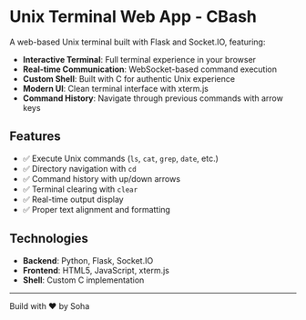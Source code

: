 # Unix Terminal Web App  - CBash

A web-based Unix terminal built with Flask and Socket.IO, featuring:

- **Interactive Terminal**: Full terminal experience in your browser
- **Real-time Communication**: WebSocket-based command execution
- **Custom Shell**: Built with C for authentic Unix experience
- **Modern UI**: Clean terminal interface with xterm.js
- **Command History**: Navigate through previous commands with arrow keys

## Features

- ✅ Execute Unix commands (`ls`, `cat`, `grep`, `date`, etc.)
- ✅ Directory navigation with `cd`
- ✅ Command history with up/down arrows
- ✅ Terminal clearing with `clear`
- ✅ Real-time output display
- ✅ Proper text alignment and formatting

## Technologies

- **Backend**: Python, Flask, Socket.IO
- **Frontend**: HTML5, JavaScript, xterm.js
- **Shell**: Custom C implementation

---
Build with ❤️ by Soha
